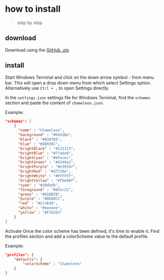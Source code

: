 # how to install

> step by step

## download
Download using the [GitHub .zip](https://github.com/ChameleonTheme/WindowsTerminal/archive/master.zip)

## install
Start Windows Terminal and click on the down arrow symbol `˅` from menu bar. This will open a drop down menu from which select Settings option. Alternatively use `Ctrl + ,` to open Settings directly.

In the `settings.json` settings file for Windows Terminal, find the `schemes` section and paste the content of `chameleon.json`.

Example:
```json
"schemes": [
    {
      "name" : "Chameleon",
      "background" : "#645d6e",
      "black" : "#030705",
      "blue" : "#4B93DC",
      "brightBlack" : "#131313",
      "brightBlue" : "#77abe0",
      "brightCyan" : "#9fecec",
      "brightGreen" : "#43d4a2",
      "brightPurple" : "#e39fd7",
      "brightRed" : "#d7726e",
      "brightWhite" : "#FFFFFF",
      "brightYellow" : "#fbe08f",
      "cyan" : "#20dbdb",
      "foreground" : "#0d1c22",
      "green" : "#01BB7B",
      "purple" : "#DD80CC",
      "red" : "#CC4E48",
      "white" : "#eeeeee",
      "yellow" : "#F7D263"
    }
]
```
Activate
Once the color scheme has been defined, it's time to enable it. Find the profiles section and add a colorScheme value to the default profile.

Example:
```json
"profiles": {
    "defaults": {
        "colorScheme" : "Chameleon"
    }
}
```
